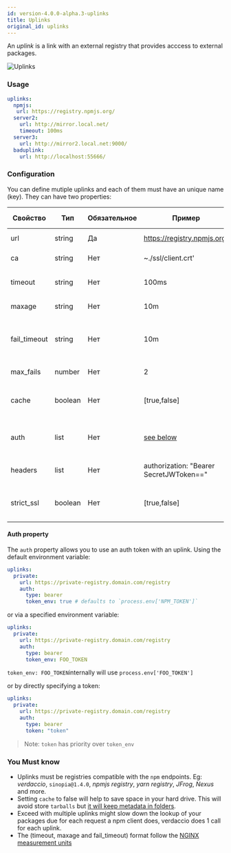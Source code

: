 ```yaml
---
id: version-4.0.0-alpha.3-uplinks
title: Uplinks
original_id: uplinks
---
```

An *uplink* is a link with an external registry that provides acccess to external packages.

![Uplinks](/img/uplinks.png)

### Usage

```yaml
uplinks:
  npmjs:
   url: https://registry.npmjs.org/
  server2:
    url: http://mirror.local.net/
    timeout: 100ms
  server3:
    url: http://mirror2.local.net:9000/
  baduplink:
    url: http://localhost:55666/
```

### Configuration

You can define mutiple uplinks and each of them must have an unique name (key). They can have two properties:

| Свойство     | Тип     | Обязательное | Пример                                  | Поддержка | Описание                                                                                                                   | По умолчанию |
| ------------ | ------- | ------------ | --------------------------------------- | --------- | -------------------------------------------------------------------------------------------------------------------------- | ------------ |
| url          | string  | Да           | https://registry.npmjs.org/             | все       | The registry url                                                                                                           | npmjs        |
| ca           | string  | Нет          | ~./ssl/client.crt'                      | все       | SSL path certificate                                                                                                       | No default   |
| timeout      | string  | Нет          | 100ms                                   | все       | set new timeout for the request                                                                                            | 30s          |
| maxage       | string  | Нет          | 10m                                     | все       | limit maximun failure request                                                                                              | 2m           |
| fail_timeout | string  | Нет          | 10m                                     | все       | defines max time when a request becomes a failure                                                                          | 5m           |
| max_fails    | number  | Нет          | 2                                       | все       | limit maximun failure request                                                                                              | 2            |
| cache        | boolean | Нет          | [true,false]                            | >= 2.1    | cache all remote tarballs in storage                                                                                       | true         |
| auth         | list    | Нет          | [see below](uplinks.md#auth-property)   | >= 2.5    | assigns the header 'Authorization' [more info](http://blog.npmjs.org/post/118393368555/deploying-with-npm-private-modules) | disabled     |
| headers      | list    | Нет          | authorization: "Bearer SecretJWToken==" | все       | list of custom headers for the uplink                                                                                      | disabled     |
| strict_ssl   | boolean | Нет          | [true,false]                            | >= 3.0    | If true, requires SSL certificates be valid.                                                                               | true         |

#### Auth property

The `auth` property allows you to use an auth token with an uplink. Using the default environment variable:

```yaml
uplinks:
  private:
    url: https://private-registry.domain.com/registry
    auth:
      type: bearer
      token_env: true # defaults to `process.env['NPM_TOKEN']`
```

or via a specified environment variable:

```yaml
uplinks:
  private:
    url: https://private-registry.domain.com/registry
    auth:
      type: bearer
      token_env: FOO_TOKEN
```

`token_env: FOO_TOKEN`internally will use `process.env['FOO_TOKEN']`

or by directly specifying a token:

```yaml
uplinks:
  private:
    url: https://private-registry.domain.com/registry
    auth:
      type: bearer
      token: "token"
```

> Note: `token` has priority over `token_env`

### You Must know

* Uplinks must be registries compatible with the `npm` endpoints. Eg: *verdaccio*, `sinopia@1.4.0`, *npmjs registry*, *yarn registry*, *JFrog*, *Nexus* and more.
* Setting `cache` to false will help to save space in your hard drive. This will avoid store `tarballs` but [it will keep metadata in folders](https://github.com/verdaccio/verdaccio/issues/391).
* Exceed with multiple uplinks might slow down the lookup of your packages due for each request a npm client does, verdaccio does 1 call for each uplink.
* The (timeout, maxage and fail_timeout) format follow the [NGINX measurement units](http://nginx.org/en/docs/syntax.html)